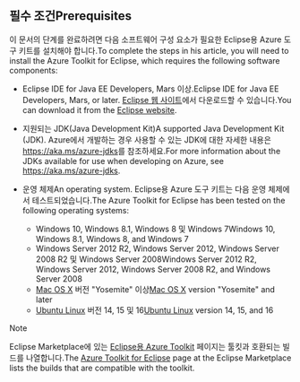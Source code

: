 ## <a name="prerequisites"></a><span data-ttu-id="1fa88-101">필수 조건</span><span class="sxs-lookup"><span data-stu-id="1fa88-101">Prerequisites</span></span>
<span data-ttu-id="1fa88-102">이 문서의 단계를 완료하려면 다음 소프트웨어 구성 요소가 필요한 Eclipse용 Azure 도구 키트를 설치해야 합니다.</span><span class="sxs-lookup"><span data-stu-id="1fa88-102">To complete the steps in his article, you will need to install the Azure Toolkit for Eclipse, which requires the following software components:</span></span>

* <span data-ttu-id="1fa88-103">Eclipse IDE for Java EE Developers, Mars 이상.</span><span class="sxs-lookup"><span data-stu-id="1fa88-103">Eclipse IDE for Java EE Developers, Mars, or later.</span></span> <span data-ttu-id="1fa88-104">[Eclipse 웹 사이트](http://www.eclipse.org/downloads/)에서 다운로드할 수 있습니다.</span><span class="sxs-lookup"><span data-stu-id="1fa88-104">You can download it from the [Eclipse website](http://www.eclipse.org/downloads/).</span></span>
* <span data-ttu-id="1fa88-105">지원되는 JDK(Java Development Kit)</span><span class="sxs-lookup"><span data-stu-id="1fa88-105">A supported Java Development Kit (JDK).</span></span> <span data-ttu-id="1fa88-106">Azure에서 개발하는 경우 사용할 수 있는 JDK에 대한 자세한 내용은 <https://aka.ms/azure-jdks>를 참조하세요.</span><span class="sxs-lookup"><span data-stu-id="1fa88-106">For more information about the JDKs available for use when developing on Azure, see <https://aka.ms/azure-jdks>.</span></span>
* <span data-ttu-id="1fa88-107">운영 체제</span><span class="sxs-lookup"><span data-stu-id="1fa88-107">An operating system.</span></span> <span data-ttu-id="1fa88-108">Eclipse용 Azure 도구 키트는 다음 운영 체제에서 테스트되었습니다.</span><span class="sxs-lookup"><span data-stu-id="1fa88-108">The Azure Toolkit for Eclipse has been tested on the following operating systems:</span></span>
  
  * <span data-ttu-id="1fa88-109">Windows 10, Windows 8.1, Windows 8 및 Windows 7</span><span class="sxs-lookup"><span data-stu-id="1fa88-109">Windows 10, Windows 8.1, Windows 8, and Windows 7</span></span>
  * <span data-ttu-id="1fa88-110">Windows Server 2012 R2, Windows Server 2012, Windows Server 2008 R2 및 Windows Server 2008</span><span class="sxs-lookup"><span data-stu-id="1fa88-110">Windows Server 2012 R2, Windows Server 2012, Windows Server 2008 R2, and Windows Server 2008</span></span>
  * <span data-ttu-id="1fa88-111">[Mac OS X](http://www.apple.com/osx) 버전 "Yosemite" 이상</span><span class="sxs-lookup"><span data-stu-id="1fa88-111">[Mac OS X](http://www.apple.com/osx) version "Yosemite" and later</span></span>
  * <span data-ttu-id="1fa88-112">[Ubuntu Linux](http://www.ubuntu.com) 버전 14, 15 및 16</span><span class="sxs-lookup"><span data-stu-id="1fa88-112">[Ubuntu Linux](http://www.ubuntu.com) version 14, 15, and 16</span></span>

> [!NOTE]
> 
> <span data-ttu-id="1fa88-113">Eclipse Marketplace에 있는 [Eclipse용 Azure Toolkit](http://marketplace.eclipse.org/content/azure-toolkit-eclipse) 페이지는 툴킷과 호환되는 빌드를 나열합니다.</span><span class="sxs-lookup"><span data-stu-id="1fa88-113">The [Azure Toolkit for Eclipse](http://marketplace.eclipse.org/content/azure-toolkit-eclipse) page at the Eclipse Marketplace lists the builds that are compatible with the toolkit.</span></span>
> 

<!--
> [!IMPORTANT]
> 
> If you are using the Azure Toolkit for Eclipse on Windows, the toolkit requires installing the Azure SDK 2.9.6 or later in order to use the Azure emulator. You have two options for installing the Azure SDK:
> 
> * You can download and install the Azure SDK by using the [Web Platform Installer (WebPI)](http://go.microsoft.com/fwlink/?LinkID=252838).
> * If you do not have the Azure SDK installed when you create your first Azure deployment project, you will be prompted to automatically download install the requisite version of the Azure SDK.
> 
> Note that the Azure SDK is required on Windows only.
> 
-->
